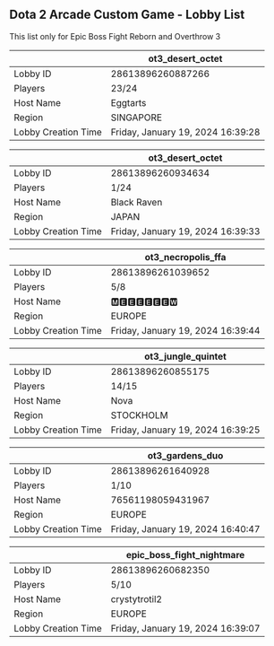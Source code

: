 ## Dota 2 Arcade Custom Game - Lobby List

This list only for Epic Boss Fight Reborn and Overthrow 3

|  | ot3_desert_octet |
| ------ | ------ |
| Lobby ID | 28613896260887266 |
| Players | 23/24 |
| Host Name | Eggtarts |
| Region | SINGAPORE |
| Lobby Creation Time | Friday, January 19, 2024 16:39:28 |


|  | ot3_desert_octet |
| ------ | ------ |
| Lobby ID | 28613896260934634 |
| Players | 1/24 |
| Host Name | Black Raven |
| Region | JAPAN |
| Lobby Creation Time | Friday, January 19, 2024 16:39:33 |


|  | ot3_necropolis_ffa |
| ------ | ------ |
| Lobby ID | 28613896261039652 |
| Players | 5/8 |
| Host Name | 🅼🅴🅴🅴🅴🅴🅴🆆 |
| Region | EUROPE |
| Lobby Creation Time | Friday, January 19, 2024 16:39:44 |


|  | ot3_jungle_quintet |
| ------ | ------ |
| Lobby ID | 28613896260855175 |
| Players | 14/15 |
| Host Name | Nova |
| Region | STOCKHOLM |
| Lobby Creation Time | Friday, January 19, 2024 16:39:25 |


|  | ot3_gardens_duo |
| ------ | ------ |
| Lobby ID | 28613896261640928 |
| Players | 1/10 |
| Host Name | 76561198059431967 |
| Region | EUROPE |
| Lobby Creation Time | Friday, January 19, 2024 16:40:47 |


|  | epic_boss_fight_nightmare |
| ------ | ------ |
| Lobby ID | 28613896260682350 |
| Players | 5/10 |
| Host Name | crystytrotil2 |
| Region | EUROPE |
| Lobby Creation Time | Friday, January 19, 2024 16:39:07 |


